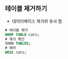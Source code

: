 ## 테이블 제거하기

* 데이터베이스 제거와 유사 함.

```sql
# 테이블 제거
DROP TABLE cats;
# 제거 확인
SHOW TABLES;
# 에러
DESC cats;
```